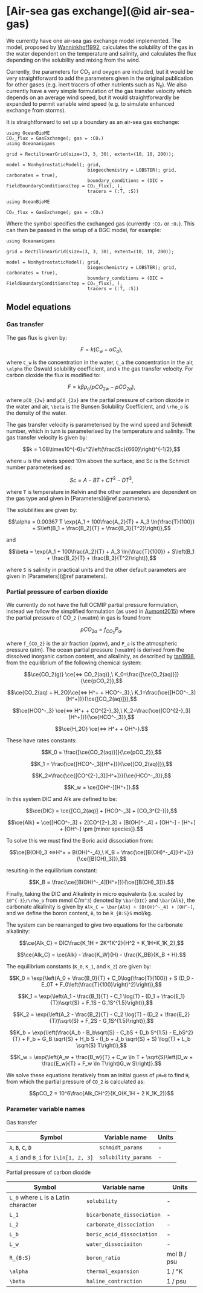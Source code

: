# [Air-sea gas exchange](@id air-sea-gas)

We currently have one air-sea gas exchange model implemented. The model, proposed by [Wanninkhof1992](@citet), calculates the solubility of the gas in the water dependent on the temperature and salinity, and calculates the flux depending on the solubility and mixing from the wind.

Currently, the parameters for CO₂ and oxygen are included, but it would be very straightforward to add the parameters given in the original publication for other gases (e.g. inert tracers of other nutrients such as N₂). We also currently have a very simple formulation of the gas transfer velocity which depends on an average wind speed, but it would straightforwardly be expanded to permit variable wind speed (e.g. to simulate enhanced exchange from storms).

It is straightforward to set up a boundary as an air-sea gas exchange:

```@setup gasexchange
using OceanBioME
CO₂_flux = GasExchange(; gas = :CO₂)
using Oceananigans

grid = RectilinearGrid(size=(3, 3, 30), extent=(10, 10, 200));

model = NonhydrostaticModel(; grid,
                              biogeochemistry = LOBSTER(; grid, carbonates = true),
                              boundary_conditions = (DIC = FieldBoundaryConditions(top = CO₂_flux), ),
                              tracers = (:T, :S))
```


```@example gasexchange
using OceanBioME

CO₂_flux = GasExchange(; gas = :CO₂)
```

Where the symbol specifies the exchanged gas (currently `:CO₂` or `:O₂`). This can then be passed in the setup of a BGC model, for example:

```@example gasexchange
using Oceananigans

grid = RectilinearGrid(size=(3, 3, 30), extent=(10, 10, 200));

model = NonhydrostaticModel(; grid,
                              biogeochemistry = LOBSTER(; grid, carbonates = true),
                              boundary_conditions = (DIC = FieldBoundaryConditions(top = CO₂_flux), ),
                              tracers = (:T, :S))
```

## Model equations

### Gas transfer

The gas flux is given by:

```math
F = k(C_w - \alpha C_a),
```

where ``C_w`` is the concentration in the water, ``C_a`` the concentration in the air, ``\alpha`` the Oswald solubility coefficient, and ``k`` the gas transfer velocity. For carbon dioxide the flux is modified to:

```math
F = k\beta\rho_o(pCO_{2w} - pCO_{2a}),
```

where ``pCO_{2w}`` and ``pCO_{2a}`` are the partial pressure of carbon dioxide in the water and air, ``\beta`` is the Bunsen Solubility Coefficient, and ``\rho_o`` is the density of the water.

The gas transfer velocity is parameterised by the wind speed and Schmidt number, which in turn is parameterised by the temperature and salinity. The gas transfer velocity is given by:

```math
k = 1.08\times10^{-6}u^2\left(\frac{Sc}{660}\right)^{-1/2},
```

where ``u`` is the winds speed 10m above the surface, and Sc is the Schmidt number parameterised as:

```math
Sc = A - BT + CT^2 - DT^3,
```

where ``T`` is temperature in Kelvin and the other parameters are dependent on the gas type and given in [Parameters](@ref parameters).

The solubilities are given by:

```math
\alpha = 0.00367 T \exp{A_1 + 100\frac{A_2}{T} + A_3 \ln{\frac{T}{100}} + S\left(B_1 + \frac{B_2}{T} + \frac{B_3}{T^2}\right)},
```

and

```math
\beta = \exp{A_1 + 100\frac{A_2}{T} + A_3 \ln{\frac{T}{100}} + S\left(B_1 + \frac{B_2}{T} + \frac{B_3}{T^2}\right)},
```

where ``S`` is salinity in practical units and the other default parameters are given in [Parameters](@ref parameters).

### Partial pressure of carbon dioxide

We currently do not have the full OCMIP partial pressure formulation, instead we follow the simplified formulation (as used in [Aumont2015](@citet)) where the partial pressure of CO``_2`` (``\mu``atm) in gas is found from:

```math
pCO_{2a} = f_{CO_2}P_a,
```

where ``f_{CO_2}`` is the air fraction (ppmv), and ``P_a`` is the atmospheric pressure (atm). The ocean partial pressure (``\mu``atm) is derived from the dissolved inorganic carbon content, and alkalinity, as described by [tan1998](@citet), from the equilibrium of the following chemical system:

```math
\ce{CO_2(g)} \ce{<=> CO_2(aq)},\ K_0=\frac{[\ce{O_2(aq)}]}{\ce{pCO_2}},
```

```math
\ce{CO_2(aq) + H_2O}\ce{<=> H^+ + HCO^-_3},\ K_1=\frac{\ce{[HCO^-_3][H^+]}}{\ce{[CO_2(aq)]}},
```

```math
\ce{HCO^-_3} \ce{<=> H^+ + CO^{2-}_3},\ K_2=\frac{\ce{[CO^{2-}_3][H^+]}}{\ce{HCO^-_3}},
```

```math
\ce{H_2O} \ce{<=> H^+ + OH^-}.
```

These have rates constants:

```math
K_0 = \frac{[\ce{CO_2(aq)}]}{\ce{pCO_2}},
```

```math
K_1 = \frac{\ce{[HCO^-_3][H^+]}}{\ce{[CO_2(aq)]}},
```

```math
K_2=\frac{\ce{[CO^{2-}_3][H^+]}}{\ce{HCO^-_3}},
```

```math
K_w = \ce{[OH^-][H^+]}.
```

In this system DIC and Alk are defined to be:

```math
\ce{DIC} = \ce{[CO_2(aq)] + [HCO^-_3] + [CO_3^{2-}]},
```

```math
\ce{Alk} = \ce{[HCO^-_3] + 2[CO^{2-}_3] + [B(OH)^-_4] + [OH^-] - [H^+]  + [OH^-] \pm [minor species]}.
```

To solve this we must find the Boric acid dissociation from:

```math
\ce{B(OH)_3 <=>H^+ + B(OH)^-_4},\ K_B = \frac{\ce{[B(OH)^-_4][H^+]}}{\ce{[B(OH)_3]}},
```

resulting in the equilibrium constant:

```math
K_B = \frac{\ce{[B(OH)^-_4][H^+]}}{\ce{[B(OH)_3]}}.
```

Finally, taking the DIC and Alkalinity in micro equivalents (i.e. scaled by ``10^{-3}/\rho_o`` from mmol C/m``^3``) denoted by ``\bar{DIC}`` and ``\bar{Alk}``, the carbonate alkalinity is given by ``Alk_C = \bar{Alk} + [B(OH)^-_4] + [OH^-]``, and we define the boron content, ``B``, to be ``R_{B:S}S`` mol/kg.

The system can be rearranged to give two equations for the carbonate alkalinity:

```math
\ce{Alk_C} = DIC\frac{K_1H + 2K^1K^2}{H^2 + K_1H+K_1K_2},
```
    
```math
\ce{Alk_C} = \ce{Alk} - \frac{K_W}{H} - \frac{K_BB}{K_B + H}.
```

The equilibrium constants (``K_0``, ``K_1``, and ``K_2``) are given by:

```math
K_0  = \exp{\left(A_0 + \frac{B_0}{T} + C_0\log(\frac{T}{100}) + S  (D_0 - E_0T + F_0\left(\frac{T}{100}\right)^2)\right)},
```

```math
K_1 = \exp{\left(A_1 - \frac{B_1}{T} - C_1  \log(T) - (D_1 + \frac{E_1}{T})\sqrt{S} + F_1S - G_1S^{1.5}\right)},
```

```math
K_2 = \exp{\left(A_2 - \frac{B_2}{T} - C_2 \log(T) - (D_2 + \frac{E_2}{T})\sqrt{S} + F_2S - G_1S^{1.5}\right)},
```

```math
K_b = \exp{\left(\frac{A_b - B_b\sqrt{S} - C_bS + D_b  S^{1.5} - E_bS^2}{T} + F_b + G_B  \sqrt{S} + H_b  S - (I_b + J_b \sqrt{S} + S)  \log(T) + L_b  \sqrt{S}  T\right)},
```

```math
K_w = \exp{\left(A_w + \frac{B_w}{T} + C_w \ln T + \sqrt{S}\left(D_w + \frac{E_w}{T} + F_w \ln T\right)G_w S\right)}.
```

We solve these equations iteratively from an initial guess of ``pH=8`` to find ``H``, from which the partial pressure of ``CO_2`` is calculated as:

```math
pCO_2 = 10^6\frac{Alk_CH^2}{K_0(K_1H + 2 K_1K_2)}
```

### Parameter variable names

Gas transfer

| Symbol                                   | Variable name              | Units       |
|------------------------------------------|----------------------------|-------------|
| ``A``, ``B``, ``C``, ``D``               | `schmidt_params`           | -           |
| ``A_i`` and ``B_i`` for ``i\in[1, 2, 3]``| `solubility_params`        | -           |

Partial pressure of carbon dioxide

| Symbol                                   | Variable name              | Units       |
|------------------------------------------|----------------------------|-------------|
| ``L_0`` where ``L`` is a Latin character | `solubility`               | -           | 
| ``L_1``                                  | `bicarbonate_dissociation` | -           |
| ``L_2``                                  | `carbonate_dissociation`   | -           |
| ``L_b``                                  | `boric_acid_dissociation`  | -           |
| ``L_w``                                  | `water_dissociaiton`       | -           |
| ``R_{B:S}``                              | `boron_ratio`              | mol B / psu | 
| ``\alpha``                               | `thermal_expansion`        | 1 / °K      |
| ``\beta``                                | `haline_contraction`       | 1 / psu     |